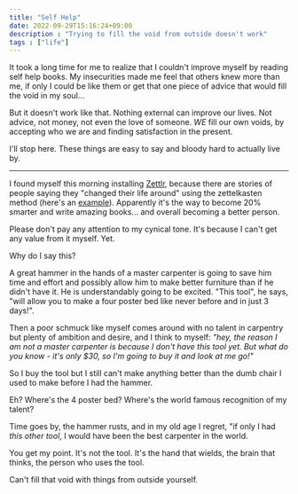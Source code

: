 ```yaml
---
title: "Self Help"
date: 2022-09-29T15:16:24+09:00
description : "Trying to fill the void from outside doesn't work"
tags : ["life"]
---
```


It took a long time for me to realize that I couldn't improve myself by
reading self help books. My insecurities made me feel that others knew
more than me, if only I could be like them or get that one piece of advice
that would fill the void in my soul...

But it doesn't work like that. Nothing external can improve our lives. Not
advice, not money, not even the love of someone. _WE_ fill our own voids,
by accepting who we are and finding satisfaction in the present.

I'll stop here. These things are easy to say and bloody hard to
actually live by.

---

I found myself this morning installing [Zettlr](https://www.zettlr.com/#), 
because there are stories of people saying they "changed their life
around" using the zettelkasten method (here's an
[example](https://news.ycombinator.com/item?id=23386630)). Apparently it's
the way to become 20% smarter and write amazing books... and overall
becoming a better person.

Please don't pay any attention to my cynical tone. It's because I can't
get any value from it myself. Yet. 

Why do I say this?

A great hammer in the hands of a master carpenter is going to save him
time and effort and possibly allow him to make better furniture than if he
didn't have it. He is understandably going to be excited. "This tool", he
says, "will allow you to make a four poster bed like never before and in
just 3 days!".

Then a poor schmuck like myself  comes around with no talent in carpentry
but plenty of ambition and desire, and I think to myself: _"hey, the
reason I am not a master carpenter is because I don't have this tool yet.
But what do you know - it's only $30, so I'm going to buy it and look at
me go!"_

So I buy the tool but I still can't make anything better than the dumb
chair I used to make before  I had the hammer. 

Eh? Where's the 4 poster bed? Where's the world famous recognition of my
talent?

Time goes by, the hammer rusts, and in my old age I regret, "if only I had
_this other tool_, I would have been the best carpenter in the world.

You get my point. It's not the tool. It's the hand that wields, the brain
that thinks, the person who uses the tool.

Can't fill that void with things from outside yourself.

